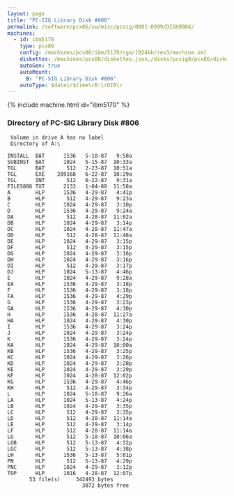 ```yaml
---
layout: page
title: "PC-SIG Library Disk #806"
permalink: /software/pcx86/sw/misc/pcsig/0001-0999/DISK0806/
machines:
  - id: ibm5170
    type: pcx86
    config: /machines/pcx86/ibm/5170/cga/1024kb/rev3/machine.xml
    diskettes: /machines/pcx86/diskettes.json,/disks/pcsig0/pcx86/diskettes.json
    autoGen: true
    autoMount:
      B: "PC-SIG Library Disk #806"
    autoType: $date\r$time\rB:\rDIR\r
---
```


{% include machine.html id="ibm5170" %}

### Directory of PC-SIG Library Disk #806

     Volume in drive A has no label
     Directory of A:\

    INSTALL  BAT      1536   5-18-87   9:58a
    SUBINST  BAT      1024   5-15-87  10:33a
    TGL      BAT       512   2-23-87  10:51a
    TGL      EXE    289168   6-22-87  10:29a
    TGL      INT       512   6-22-87   9:31a
    FILES806 TXT      2133   1-04-88  11:58a
    A        HLP      1536   4-29-87   4:41p
    B        HLP       512   4-29-87   9:23a
    C        HLP      1024   4-29-87   3:10p
    D        HLP      1536   4-29-87   9:24a
    DA       HLP       512   4-28-87  11:02a
    DB       HLP      1024   4-29-87   3:14p
    DC       HLP      1024   4-28-87  11:47a
    DD       HLP       512   4-28-87  11:48a
    DE       HLP      1024   4-29-87   3:15p
    DF       HLP       512   4-29-87   3:15p
    DG       HLP      1024   4-29-87   3:16p
    DH       HLP      1024   4-29-87   3:16p
    DI       HLP       512   4-29-87   3:17p
    DJ       HLP      1024   5-13-87   4:46p
    E        HLP      1024   4-29-87   9:28a
    EA       HLP      1536   4-29-87   3:18p
    F        HLP      1536   4-29-87   3:18p
    FA       HLP      1536   4-29-87   4:29p
    G        HLP      1536   4-29-87   3:23p
    GA       HLP      1536   4-29-87   4:30p
    H        HLP      1536   4-28-87  11:27a
    HA       HLP      1024   4-29-87   4:30p
    I        HLP      1536   4-29-87   3:24p
    J        HLP      1024   4-29-87   3:24p
    K        HLP      1536   4-29-87   3:24p
    KA       HLP      1024   4-29-87  10:00a
    KB       HLP      1536   4-29-87   3:25p
    KC       HLP      1024   4-29-87   3:26p
    KD       HLP      1024   4-29-87   3:28p
    KE       HLP      1024   4-29-87   3:29p
    KF       HLP      1024   4-28-87  12:02p
    KG       HLP      1536   4-29-87   4:46p
    KH       HLP       512   4-29-87   3:34p
    L        HLP      1024   5-18-87   9:26a
    LA       HLP      1024   5-13-87   4:24p
    LB       HLP      1024   4-29-87   3:35p
    LC       HLP       512   4-29-87   3:35p
    LD       HLP       512   4-28-87  11:14a
    LE       HLP       512   4-29-87   3:14p
    LF       HLP       512   4-28-87  11:14a
    LG       HLP       512   5-18-87  10:06a
    LGB      HLP       512   5-13-87   4:32p
    LGC      HLP       512   5-13-87   4:38p
    LH       HLP      1536   5-13-87   5:01p
    PN       HLP       512   5-13-87   4:29p
    PNC      HLP      1024   4-29-87   3:12p
    TOP      HLP      1016   4-28-87  12:07p
           53 file(s)     342493 bytes
                            3072 bytes free
